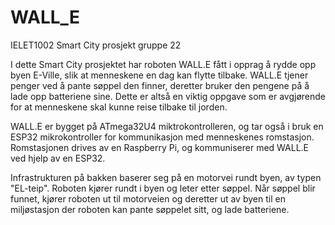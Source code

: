 # WALL_E
IELET1002 Smart City prosjekt gruppe 22

I dette Smart City prosjektet har roboten WALL.E fått i opprag å rydde opp byen E-Ville, slik at menneskene en dag kan flytte tilbake. WALL.E tjener penger ved å pante søppel den finner, deretter bruker den pengene på å lade opp batteriene sine. Dette er altså en viktig oppgave som er avgjørende for at menneskene skal kunne reise tilbake til jorden.

WALL.E er bygget på ATmega32U4 miktrokontrolleren, og tar også i bruk en ESP32 mikrokontroller for kommunikasjon med menneskenes romstasjon. Romstasjonen drives av en Raspberry Pi, og kommuniserer med WALL.E ved hjelp av en ESP32.

Infrastrukturen på bakken baserer seg på en motorvei rundt byen, av typen "EL-teip". Roboten kjører rundt i byen og leter etter søppel. Når søppel blir funnet, kjører roboten ut til motorveien og deretter ut av byen til en miljøstasjon der roboten kan pante søppelet sitt, og lade batteriene.
